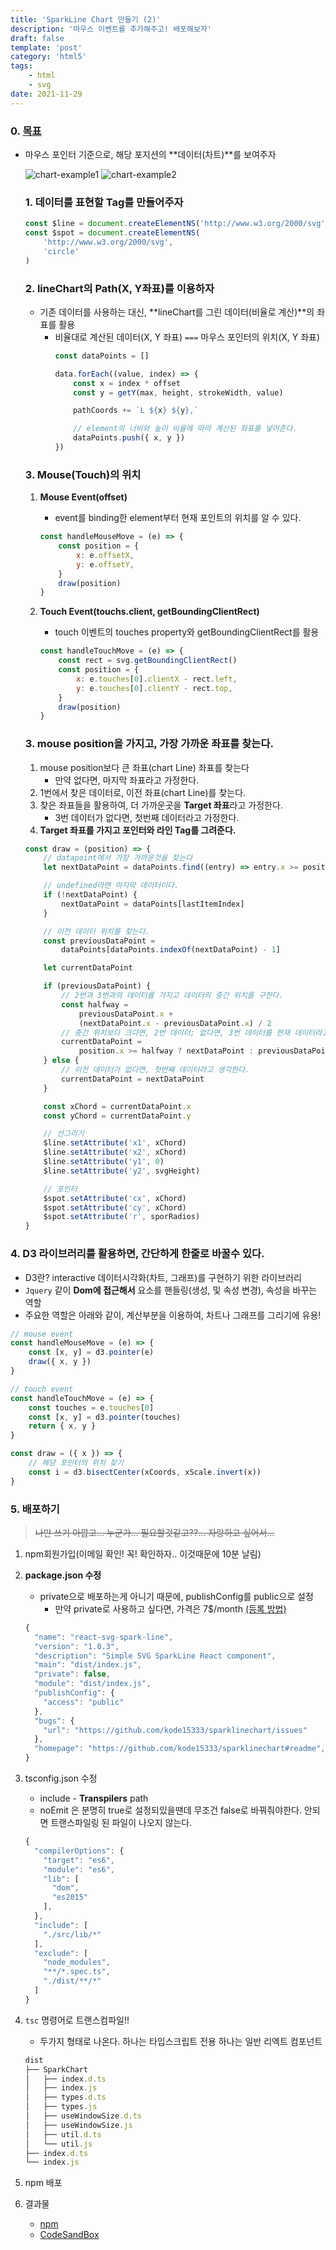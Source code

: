 ```yaml
---
title: 'SparkLine Chart 만들기 (2)'
description: '마우스 이벤트를 추가해주고! 배포해보자'
draft: false
template: 'post'
category: 'html5'
tags:
    - html
    - svg
date: 2021-11-29
---
```


### 0. [목표](https://www.d3-graph-gallery.com/graph/line_cursor.html)

-   마우스 포인터 기준으로, 해당 포지션의 **데이터(차트)**를 보여주자

    ![chart-example1](../../assets/chart-example1.png)
    ![chart-example2](../../assets/chart-example2.png)

    ### 1. 데이터를 표현할 Tag를 만들어주자

    ```jsx
    const $line = document.createElementNS('http://www.w3.org/2000/svg', 'line')
    const $spot = document.createElementNS(
        'http://www.w3.org/2000/svg',
        'circle'
    )
    ```

    ### 2. **lineChart**의 Path(X, Y좌표)를 이용하자

    -   기존 데이터를 사용하는 대신, **lineChart를 그린 데이터(비율로 계산)**의 좌표를 활용
        -   비율대로 계산된 데이터(X, Y 좌표) `===` 마우스 포인터의 위치(X, Y 좌표)
            ```jsx
            const dataPoints = []

            data.forEach((value, index) => {
                const x = index * offset
                const y = getY(max, height, strokeWidth, value)

                pathCoords += `L ${x} ${y},`

                // element의 너비와 높이 비율에 따라 계산된 좌표를 넣어준다.
                dataPoints.push({ x, y })
            })
            ```

    ### 3. Mouse(Touch)의 위치

    1. **Mouse Event(offset)**

        - event를 binding한 element부터 현재 포인트의 위치를 알 수 있다.

        ```jsx
        const handleMouseMove = (e) => {
            const position = {
                x: e.offsetX,
                y: e.offsetY,
            }
            draw(position)
        }
        ```

    2. **Touch Event(touchs.client, getBoundingClientRect)**

        - touch 이벤트의 touches property와 getBoundingClientRect를 활용

        ```jsx
        const handleTouchMove = (e) => {
            const rect = svg.getBoundingClientRect()
            const position = {
                x: e.touches[0].clientX - rect.left,
                y: e.touches[0].clientY - rect.top,
            }
            draw(position)
        }
        ```

    ### 3. mouse position을 가지고, 가장 가까운 좌표를 찾는다.

    1. mouse position보다 큰 좌표(chart Line) 좌표를 찾는다
        - 만약 없다면, 마지막 좌표라고 가정한다.
    2. 1번에서 찾은 데이터로, 이전 좌표(chart Line)를 찾는다.
    3. 찾은 좌표들을 활용하여, 더 가까운곳을 **Target 좌표**라고 가정한다.
        - 3번 데이터가 없다면, 첫번째 데이터라고 가정한다.
    4. **Target 좌표를 가지고 포인터와 라인 Tag를 그려준다.**

    ```jsx
    const draw = (position) => {
        // datapoint에서 가장 가까운것을 찾는다
        let nextDataPoint = dataPoints.find((entry) => entry.x >= position.x)

        // undefined라면 마지막 데이터이다.
        if (!nextDataPoint) {
            nextDataPoint = dataPoints[lastItemIndex]
        }

        // 이전 데이터 위치를 찾는다.
        const previousDataPoint =
            dataPoints[dataPoints.indexOf(nextDataPoint) - 1]

        let currentDataPoint

        if (previousDataPoint) {
            // 2번과 3번과의 데이터를 가지고 데이터의 중간 위치를 구한다.
            const halfway =
                previousDataPoint.x +
                (nextDataPoint.x - previousDataPoint.x) / 2
            // 중간 위치보다 크다면, 2번 데이터; 없다면, 3번 데이터를 현재 데이터라고 가정한다.
            currentDataPoint =
                position.x >= halfway ? nextDataPoint : previousDataPoint
        } else {
            // 이전 데이터가 없다면, 첫번째 데이터라고 생각한다.
            currentDataPoint = nextDataPoint
        }

        const xChord = currentDataPoint.x
        const yChord = currentDataPoint.y

        // 선그리기
        $line.setAttribute('x1', xChord)
        $line.setAttribute('x2', xChord)
        $line.setAttribute('y1', 0)
        $line.setAttribute('y2', svgHeight)

        // 포인터
        $spot.setAttribute('cx', xChord)
        $spot.setAttribute('cy', xChord)
        $spot.setAttribute('r', sporRadios)
    }
    ```

### 4. D3 라이브러리를 활용하면, 간단하게 한줄로 바꿀수 있다.

-   D3란? interactive 데이터시각화(차트, 그래프)를 구현하기 위한 라이브러리
-   `Jquery` 같이 **Dom에 접근해서** 요소를 핸들링(생성, 및 속성 변경), 속성을 바꾸는 역할
-   주요한 역할은 아래와 같이, 계산부분을 이용하여, 차트나 그래프를 그리기에 유용!

```jsx
// mouse event
const handleMouseMove = (e) => {
    const [x, y] = d3.pointer(e)
    draw({ x, y })
}

// touch event
const handleTouchMove = (e) => {
    const touches = e.touches[0]
    const [x, y] = d3.pointer(touches)
    return { x, y }
}

const draw = ({ x }) => {
    // 해당 포인터의 위치 찾기
    const i = d3.bisectCenter(xCoords, xScale.invert(x))
}
```

### 5. 배포하기

> ~~나만 쓰기 아깝고... 누군가... 필요할것같고??... 자랑하고 싶어서...~~

1. npm회원가입(이메일 확인! 꼭! 확인하자.. 이것때문에 10분 날림)
2. **package.json 수정**

    - private으로 배포하는게 아니기 때문에, publishConfig를 public으로 설정
        - 만약 private로 사용하고 싶다면, 가격은 7$/month [(등록 방법)](https://docs.npmjs.com/upgrading-to-a-paid-user-account-plan)

    ```jsx
    {
      "name": "react-svg-spark-line",
      "version": "1.0.3",
      "description": "Simple SVG SparkLine React component",
      "main": "dist/index.js",
      "private": false,
      "module": "dist/index.js",
      "publishConfig": {
        "access": "public"
      },
      "bugs": {
        "url": "https://github.com/kode15333/sparklinechart/issues"
      },
      "homepage": "https://github.com/kode15333/sparklinechart#readme",
    }
    ```

3. tsconfig.json 수정

    - include - **Transpilers** path
    - noEmit 은 분명히 true로 설정되있을땐데 무조건 false로 바꿔줘야한다. 안되면 트랜스파일링 된 파일이 나오지 않는다.

    ```jsx
    {
      "compilerOptions": {
        "target": "es6",
        "module": "es6",
        "lib": [
          "dom",
          "es2015"
        ],
      },
      "include": [
        "./src/lib/*"
      ],
      "exclude": [
        "node_modules",
        "**/*.spec.ts",
        "./dist/**/*"
      ]
    }
    ```

4. `tsc` 명령어로 트랜스컴파일!!

    - 두가지 형태로 나온다. 하나는 타입스크립트 전용 하나는 일반 리엑트 컴포넌트

    ```jsx
    dist
    ├── SparkChart
    │   ├── index.d.ts
    │   ├── index.js
    │   ├── types.d.ts
    │   ├── types.js
    │   ├── useWindowSize.d.ts
    │   ├── useWindowSize.js
    │   ├── util.d.ts
    │   └── util.js
    ├── index.d.ts
    └── index.js
    ```

5. npm 배포
6. 결과물
    - [npm](https://www.npmjs.com/package/react-svg-spark-line)
    - [CodeSandBox](https://codesandbox.io/s/stupefied-sun-c1o2p?file=/src/components/Charts/index.tsx)
